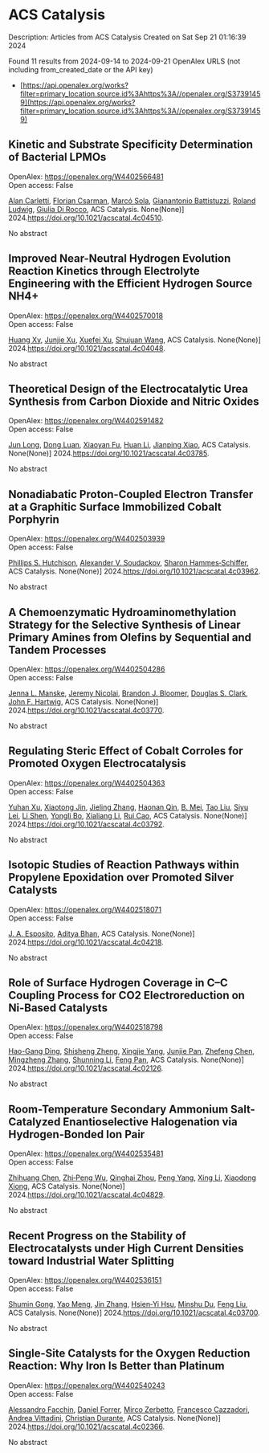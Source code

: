 # ACS Catalysis
Description: Articles from ACS Catalysis
Created on Sat Sep 21 01:16:39 2024

Found 11 results from 2024-09-14 to 2024-09-21
OpenAlex URLS (not including from_created_date or the API key)
- [https://api.openalex.org/works?filter=primary_location.source.id%3Ahttps%3A//openalex.org/S37391459](https://api.openalex.org/works?filter=primary_location.source.id%3Ahttps%3A//openalex.org/S37391459)

## Kinetic and Substrate Specificity Determination of Bacterial LPMOs   

OpenAlex: https://openalex.org/W4402566481    
Open access: False
    
[Alan Carletti](https://openalex.org/A5040585362), [Florian Csarman](https://openalex.org/A5011056508), [Marcó Sola](https://openalex.org/A5050529895), [Gianantonio Battistuzzi](https://openalex.org/A5023599155), [Roland Ludwig](https://openalex.org/A5044352119), [Giulia Di Rocco](https://openalex.org/A5068179321), ACS Catalysis. None(None)] 2024.https://doi.org/10.1021/acscatal.4c04510.
    
No abstract    

    

## Improved Near-Neutral Hydrogen Evolution Reaction Kinetics through Electrolyte Engineering with the Efficient Hydrogen Source NH4+   

OpenAlex: https://openalex.org/W4402570018    
Open access: False
    
[Huang Xy](https://openalex.org/A5082712452), [Junjie Xu](https://openalex.org/A5078244852), [Xuefei Xu](https://openalex.org/A5067333581), [Shujuan Wang](https://openalex.org/A5100645207), ACS Catalysis. None(None)] 2024.https://doi.org/10.1021/acscatal.4c04048.
    
No abstract    

    

## Theoretical Design of the Electrocatalytic Urea Synthesis from Carbon Dioxide and Nitric Oxides   

OpenAlex: https://openalex.org/W4402591482    
Open access: False
    
[Jun Long](https://openalex.org/A5030617408), [Dong Luan](https://openalex.org/A5027648567), [Xiaoyan Fu](https://openalex.org/A5102669510), [Huan Li](https://openalex.org/A5100319216), [Jianping Xiao](https://openalex.org/A5004947752), ACS Catalysis. None(None)] 2024.https://doi.org/10.1021/acscatal.4c03785.
    
No abstract    

    

## Nonadiabatic Proton-Coupled Electron Transfer at a Graphitic Surface Immobilized Cobalt Porphyrin   

OpenAlex: https://openalex.org/W4402503939    
Open access: False
    
[Phillips S. Hutchison](https://openalex.org/A5034353833), [Alexander V. Soudackov](https://openalex.org/A5037207994), [Sharon Hammes‐Schiffer](https://openalex.org/A5041302371), ACS Catalysis. None(None)] 2024.https://doi.org/10.1021/acscatal.4c03962.
    
No abstract    

    

## A Chemoenzymatic Hydroaminomethylation Strategy for the Selective Synthesis of Linear Primary Amines from Olefins by Sequential and Tandem Processes   

OpenAlex: https://openalex.org/W4402504286    
Open access: False
    
[Jenna L. Manske](https://openalex.org/A5002815618), [Jeremy Nicolai](https://openalex.org/A5098787611), [Brandon J. Bloomer](https://openalex.org/A5039367342), [Douglas S. Clark](https://openalex.org/A5009504410), [John F. Hartwig](https://openalex.org/A5088865204), ACS Catalysis. None(None)] 2024.https://doi.org/10.1021/acscatal.4c03770.
    
No abstract    

    

## Regulating Steric Effect of Cobalt Corroles for Promoted Oxygen Electrocatalysis   

OpenAlex: https://openalex.org/W4402504363    
Open access: False
    
[Yuhan Xu](https://openalex.org/A5101426018), [Xiaotong Jin](https://openalex.org/A5076331499), [Jieling Zhang](https://openalex.org/A5041470396), [Haonan Qin](https://openalex.org/A5032545858), [B. Mei](https://openalex.org/A5062863440), [Tao Liu](https://openalex.org/A5100357450), [Siyu Lei](https://openalex.org/A5101684755), [Li Shen](https://openalex.org/A5101791434), [Yongli Bo](https://openalex.org/A5072741866), [Xialiang Li](https://openalex.org/A5076180712), [Rui Cao](https://openalex.org/A5023594276), ACS Catalysis. None(None)] 2024.https://doi.org/10.1021/acscatal.4c03792.
    
No abstract    

    

## Isotopic Studies of Reaction Pathways within Propylene Epoxidation over Promoted Silver Catalysts   

OpenAlex: https://openalex.org/W4402518071    
Open access: False
    
[J. A. Esposito](https://openalex.org/A5087629000), [Aditya Bhan](https://openalex.org/A5019481513), ACS Catalysis. None(None)] 2024.https://doi.org/10.1021/acscatal.4c04218.
    
No abstract    

    

## Role of Surface Hydrogen Coverage in C–C Coupling Process for CO2 Electroreduction on Ni-Based Catalysts   

OpenAlex: https://openalex.org/W4402518798    
Open access: False
    
[Hao-Gang Ding](https://openalex.org/A5022749472), [Shisheng Zheng](https://openalex.org/A5104307502), [Xingjie Yang](https://openalex.org/A5076764439), [Junjie Pan](https://openalex.org/A5101858494), [Zhefeng Chen](https://openalex.org/A5000755101), [Mingzheng Zhang](https://openalex.org/A5004026148), [Shunning Li](https://openalex.org/A5021329144), [Feng Pan](https://openalex.org/A5055477551), ACS Catalysis. None(None)] 2024.https://doi.org/10.1021/acscatal.4c02126.
    
No abstract    

    

## Room-Temperature Secondary Ammonium Salt-Catalyzed Enantioselective Halogenation via Hydrogen-Bonded Ion Pair   

OpenAlex: https://openalex.org/W4402535481    
Open access: False
    
[Zhihuang Chen](https://openalex.org/A5036102325), [Zhi‐Peng Wu](https://openalex.org/A5037531970), [Qinghai Zhou](https://openalex.org/A5001233354), [Peng Yang](https://openalex.org/A5088693897), [Xing Li](https://openalex.org/A5100651431), [Xiaodong Xiong](https://openalex.org/A5052467164), ACS Catalysis. None(None)] 2024.https://doi.org/10.1021/acscatal.4c04829.
    
No abstract    

    

## Recent Progress on the Stability of Electrocatalysts under High Current Densities toward Industrial Water Splitting   

OpenAlex: https://openalex.org/W4402536151    
Open access: False
    
[Shumin Gong](https://openalex.org/A5077354777), [Yao Meng](https://openalex.org/A5015103539), [Jin Zhang](https://openalex.org/A5100712266), [Hsien‐Yi Hsu](https://openalex.org/A5034134051), [Minshu Du](https://openalex.org/A5027323470), [Feng Liu](https://openalex.org/A5000372526), ACS Catalysis. None(None)] 2024.https://doi.org/10.1021/acscatal.4c03700.
    
No abstract    

    

## Single-Site Catalysts for the Oxygen Reduction Reaction: Why Iron Is Better than Platinum   

OpenAlex: https://openalex.org/W4402540243    
Open access: False
    
[Alessandro Facchin](https://openalex.org/A5041917393), [Daniel Forrer](https://openalex.org/A5072931547), [Mirco Zerbetto](https://openalex.org/A5020306387), [Francesco Cazzadori](https://openalex.org/A5107201117), [Andrea Vittadini](https://openalex.org/A5016845262), [Christian Durante](https://openalex.org/A5071952903), ACS Catalysis. None(None)] 2024.https://doi.org/10.1021/acscatal.4c02366.
    
No abstract    

    
